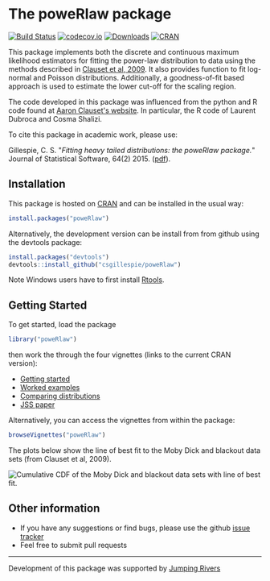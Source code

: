 <!-- README.md is generated from README.Rmd. Please edit that file -->
The poweRlaw package
====================

[![Build Status](https://travis-ci.org/csgillespie/poweRlaw.png?branch=master,dev)](https://travis-ci.org/csgillespie/poweRlaw) [![codecov.io](https://codecov.io/github/csgillespie/poweRlaw/coverage.svg?branch=master)](https://codecov.io/github/csgillespie/poweRlaw?branch=master) [![Downloads](http://cranlogs.r-pkg.org/badges/poweRlaw?color=brightgreen)](http://cran.rstudio.com/package=poweRlaw) [![CRAN](http://www.r-pkg.org/badges/version/poweRlaw)](http://cran.rstudio.com/package=poweRlaw)

This package implements both the discrete and continuous maximum likelihood estimators for fitting the power-law distribution to data using the methods described in [Clauset et al, 2009](http://arxiv.org/abs/0706.1062). It also provides function to fit log-normal and Poisson distributions. Additionally, a goodness-of-fit based approach is used to estimate the lower cut-off for the scaling region.

The code developed in this package was influenced from the python and R code found at [Aaron Clauset's website](http://tuvalu.santafe.edu/~aaronc/powerlaws/). In particular, the R code of Laurent Dubroca and Cosma Shalizi.

To cite this package in academic work, please use:

Gillespie, C. S. "*Fitting heavy tailed distributions: the poweRlaw package.*" Journal of Statistical Software, 64(2) 2015. ([pdf](www.jstatsoft.org/v64/i02/paper)).




Installation
------------

This package is hosted on [CRAN](http://cran.r-project.org/web/packages/poweRlaw/) and can be installed in the usual way:

``` r
install.packages("poweRlaw")
```

Alternatively, the development version can be install from from github using the devtools package:

``` r
install.packages("devtools")
devtools::install_github("csgillespie/poweRlaw")
```

Note Windows users have to first install [Rtools](http://cran.rstudio.com/bin/windows/Rtools/).

Getting Started
---------------

To get started, load the package

``` r
library("poweRlaw")
```

then work the through the four vignettes (links to the current CRAN version):

-   [Getting started](https://cran.r-project.org/web/packages/poweRlaw/vignettes/a_introduction.pdf)
-   [Worked examples](https://cran.r-project.org/web/packages/poweRlaw/vignettes/b_powerlaw_examples.pdf)
-   [Comparing distributions](https://cran.r-project.org/web/packages/poweRlaw/vignettes/c_comparing_distributions.pdf)
-   [JSS paper](https://cran.r-project.org/web/packages/poweRlaw/vignettes/d_jss_paper.pdf)

Alternatively, you can access the vignettes from within the package:

``` r
browseVignettes("poweRlaw")
```

The plots below show the line of best fit to the Moby Dick and blackout data sets (from Clauset et al, 2009).

![Cumulative CDF of the Moby Dick and blackout data sets with line of best fit.](https://raw.github.com/csgillespie/poweRlaw/master/graphics/figure1.png)

Other information
-----------------

-   If you have any suggestions or find bugs, please use the github [issue tracker](https://github.com/csgillespie/poweRlaw/issues)
-   Feel free to submit pull requests

------------------------------------------------------------------------

Development of this package was supported by [Jumping Rivers](https://www.jumpingrivers.com)
